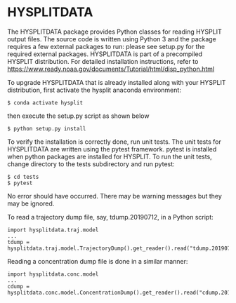 # HYSPLITDATA

The HYSPLITDATA package provides Python classes for reading HYSPLIT output files.
The source code is written using Python 3 and the package requires a few external
packages to run: please see setup.py for the required external packages. HYSPLITDATA
is part of a precompiled HYSPLIT distribution. For detailed installation instructions,
refer to https://www.ready.noaa.gov/documents/Tutorial/html/disp_python.html

To upgrade HYSPLITDATA that is already installed along with your HYSPLIT distribution,
first activate the hysplit anaconda environment:

    $ conda activate hysplit

then execute the setup.py script as shown below

    $ python setup.py install

To verify the installation is correctly done, run unit tests. The unit tests for
HYSPLITDATA are written using the pytest framework. pytest is installed when python
packages are installed for HYSPLIT. To run the unit tests, change directory
to the tests subdirectory and run pytest:

    $ cd tests
    $ pytest

No error should have occurred. There may be warning messages but they may be ignored.

To read a trajectory dump file, say, tdump.20190712, in a Python script:

    import hysplitdata.traj.model
    ...
    tdump = hysplitdata.traj.model.TrajectoryDump().get_reader().read("tdump.20190712")

Reading a concentration dump file is done in a similar manner:

    import hysplitdata.conc.model
    ...
    cdump = hysplitdata.conc.model.ConcentrationDump().get_reader().read("cdump.20190712")
